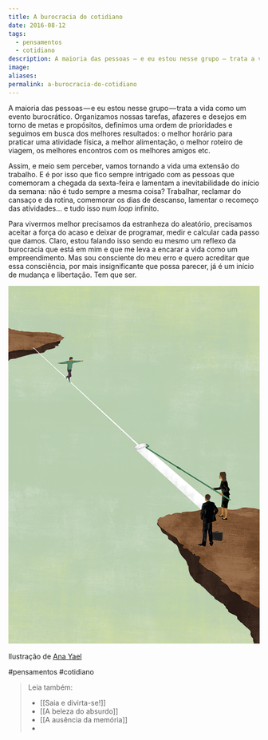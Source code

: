 ```yaml
---
title: A burocracia do cotidiano
date: 2016-08-12
tags:
  - pensamentos
  - cotidiano
description: A maioria das pessoas — e eu estou nesse grupo — trata a vida como um evento burocrático. Organizamos nossas tarefas, afazeres e desejos em…
image: 
aliases:
permalink: a-burocracia-do-cotidiano
---
```

A maioria das pessoas — e eu estou nesse grupo — trata a vida como um evento burocrático. Organizamos nossas tarefas, afazeres e desejos em torno de metas e propósitos, definimos uma ordem de prioridades e seguimos em busca dos melhores resultados: o melhor horário para praticar uma atividade física, a melhor alimentação, o melhor roteiro de viagem, os melhores encontros com os melhores amigos etc.

Assim, e meio sem perceber, vamos tornando a vida uma extensão do trabalho. E é por isso que fico sempre intrigado com as pessoas que comemoram a chegada da sexta-feira e lamentam a inevitabilidade do início da semana: não é tudo sempre a mesma coisa? Trabalhar, reclamar do cansaço e da rotina, comemorar os dias de descanso, lamentar o recomeço das atividades… e tudo isso num _loop_ infinito.

Para vivermos melhor precisamos da estranheza do aleatório, precisamos aceitar a força do acaso e deixar de programar, medir e calcular cada passo que damos. Claro, estou falando isso sendo eu mesmo um reflexo da burocracia que está em mim e que me leva a encarar a vida como um empreendimento. Mas sou consciente do meu erro e quero acreditar que essa consciência, por mais insignificante que possa parecer, já é um início de mudança e libertação. Tem que ser.

<img src="/assets/img/a-burocracia-do-cotidiano-medium.png">

Ilustração de [Ana Yael](http://www.anayael.net/)


#pensamentos #cotidiano

> Leia também:
> - [[Saia e divirta-se!]]
> - [[A beleza do absurdo]]
> - [[A ausência da memória]]
> -
